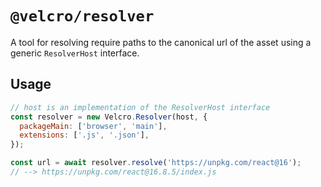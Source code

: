 # `@velcro/resolver`

A tool for resolving require paths to the canonical url of the asset using a generic `ResolverHost` interface.

## Usage

```js
// host is an implementation of the ResolverHost interface
const resolver = new Velcro.Resolver(host, {
  packageMain: ['browser', 'main'],
  extensions: ['.js', '.json'],
});

const url = await resolver.resolve('https://unpkg.com/react@16');
// --> https://unpkg.com/react@16.8.5/index.js
```
